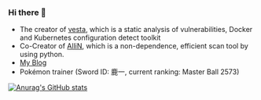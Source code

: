 ### Hi there 👋

- The creator of [vesta](https://github.com/kvesta/vesta), which is a static analysis of vulnerabilities, Docker and Kubernetes configuration detect toolkit
- Co-Creator of [AlliN](https://github.com/P1-Team/AlliN), which is a non-dependence, efficient scan tool by using python.
- [My Blog](https://christa.top)
- Pokémon trainer (Sword ID: 鹿一, current ranking: Master Ball 2573)


[![Anurag's GitHub stats](https://github-readme-stats.vercel.app/api?username=christasa)](https://github.com/anuraghazra/github-readme-stats)


